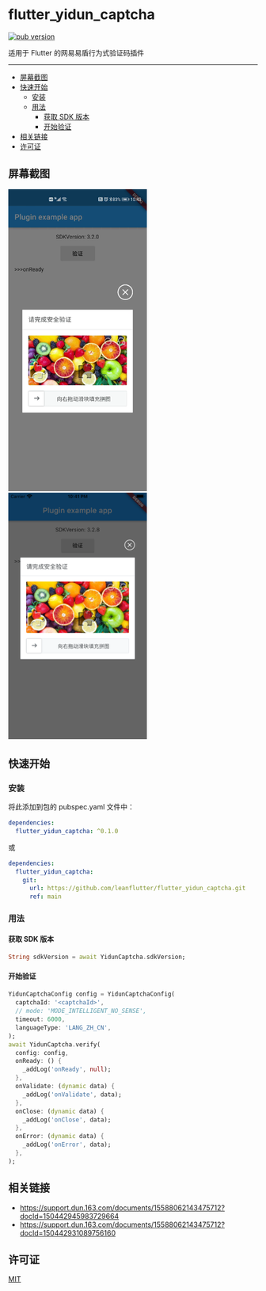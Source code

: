 # flutter_yidun_captcha

[![pub version][pub-image]][pub-url]

[pub-image]: https://img.shields.io/pub/v/flutter_yidun_captcha.svg
[pub-url]: https://pub.dev/packages/flutter_yidun_captcha

适用于 Flutter 的网易易盾行为式验证码插件

---

<!-- START doctoc generated TOC please keep comment here to allow auto update -->
<!-- DON'T EDIT THIS SECTION, INSTEAD RE-RUN doctoc TO UPDATE -->

- [屏幕截图](#%E5%B1%8F%E5%B9%95%E6%88%AA%E5%9B%BE)
- [快速开始](#%E5%BF%AB%E9%80%9F%E5%BC%80%E5%A7%8B)
  - [安装](#%E5%AE%89%E8%A3%85)
  - [用法](#%E7%94%A8%E6%B3%95)
    - [获取 SDK 版本](#%E8%8E%B7%E5%8F%96-sdk-%E7%89%88%E6%9C%AC)
    - [开始验证](#%E5%BC%80%E5%A7%8B%E9%AA%8C%E8%AF%81)
- [相关链接](#%E7%9B%B8%E5%85%B3%E9%93%BE%E6%8E%A5)
- [许可证](#%E8%AE%B8%E5%8F%AF%E8%AF%81)

<!-- END doctoc generated TOC please keep comment here to allow auto update -->

## 屏幕截图

<div>
  <img src='./screenshots/flutter_yidun_captcha-android.png' width=280>
  <img src='./screenshots/flutter_yidun_captcha-ios.png' width=280>
</div>

## 快速开始

### 安装

将此添加到包的 pubspec.yaml 文件中：

```yaml
dependencies:
  flutter_yidun_captcha: ^0.1.0
```

或

```yaml
dependencies:
  flutter_yidun_captcha:
    git:
      url: https://github.com/leanflutter/flutter_yidun_captcha.git
      ref: main
```

### 用法

#### 获取 SDK 版本

```dart
String sdkVersion = await YidunCaptcha.sdkVersion;
```

#### 开始验证

```dart
YidunCaptchaConfig config = YidunCaptchaConfig(
  captchaId: '<captchaId>',
  // mode: 'MODE_INTELLIGENT_NO_SENSE',
  timeout: 6000,
  languageType: 'LANG_ZH_CN',
);
await YidunCaptcha.verify(
  config: config,
  onReady: () {
    _addLog('onReady', null);
  },
  onValidate: (dynamic data) {
    _addLog('onValidate', data);
  },
  onClose: (dynamic data) {
    _addLog('onClose', data);
  },
  onError: (dynamic data) {
    _addLog('onError', data);
  },
);
```

## 相关链接

- https://support.dun.163.com/documents/15588062143475712?docId=150442945983729664
- https://support.dun.163.com/documents/15588062143475712?docId=150442931089756160

## 许可证

[MIT](./LICENSE)
